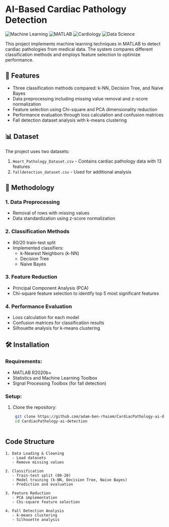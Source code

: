 # AI-Based Cardiac Pathology Detection

![Machine Learning](https://img.shields.io/badge/-Machine%20Learning-blue)
![MATLAB](https://img.shields.io/badge/-MATLAB-orange)
![Cardiology](https://img.shields.io/badge/-Cardiology-red)
![Data Science](https://img.shields.io/badge/-Data%20Science-purple)

This project implements machine learning techniques in MATLAB to detect cardiac pathologies from medical data. The system compares different classification methods and employs feature selection to optimize performance.

## 🚀 Features

- Three classification methods compared: k-NN, Decision Tree, and Naive Bayes
- Data preprocessing including missing value removal and z-score normalization
- Feature selection using Chi-square and PCA dimensionality reduction
- Performance evaluation through loss calculation and confusion matrices
- Fall detection dataset analysis with k-means clustering

## 📊 Dataset

The project uses two datasets:
1. `Heart_Pathology_Dataset.csv` - Contains cardiac pathology data with 13 features
2. `falldetection_dataset.csv` - Used for additional analysis

## 🧠 Methodology

### 1. Data Preprocessing
- Removal of rows with missing values
- Data standardization using z-score normalization

### 2. Classification Methods
- 80/20 train-test split
- Implemented classifiers:
  - k-Nearest Neighbors (k-NN)
  - Decision Tree
  - Naive Bayes

### 3. Feature Reduction
- Principal Component Analysis (PCA)
- Chi-square feature selection to identify top 5 most significant features

### 4. Performance Evaluation
- Loss calculation for each model
- Confusion matrices for classification results
- Silhouette analysis for k-means clustering

## 🛠️ Installation
### Requirements:

- MATLAB R2020b+
- Statistics and Machine Learning Toolbox
- Signal Processing Toolbox (for fall detection)

### Setup:

1. Clone the repository:
   ```bash
    git clone https://github.com/adam-ben-rhaiem/CardiacPathology-ai-detection.git
    cd CardiacPathology-ai-detection
  

## Code Structure

```plaintext
1. Data Loading & Cleaning
   - Load datasets
   - Remove missing values

2. Classification
   - Train-test split (80-20)
   - Model training (k-NN, Decision Tree, Naive Bayes)
   - Prediction and evaluation

3. Feature Reduction
   - PCA implementation
   - Chi-square feature selection

4. Fall Detection Analysis
   - k-means clustering
   - Silhouette analysis
